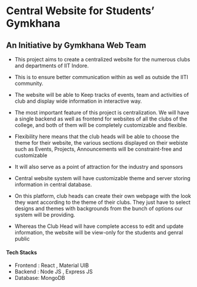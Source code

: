 # Central Website for Students’ Gymkhana​

## An Initiative by Gymkhana Web Team

- This project aims to create a centralized website for the numerous clubs and departments of IIT Indore.
- This is to ensure better communication within as well as outside the IITI community.

- The website will be able to Keep tracks of events, team and activities of club and 
display wide information in interactive way. 

- The most important feature of this project is centralization. We will have a single backend as well as frontend for websites of all the clubs
  of the college, and both of them will be completely customizable and flexible. 

- Flexibility here means that the club heads will be able to choose the theme for their website, the various sections displayed on their webiste 
  such as Events, Projects, Announcements will be constraint-free and customizable 
  
- It will also serve as a point of attraction for the industry and sponsors

- Central website system will have customizable theme and server storing information in central database.

- On this platform, club heads can create their own webpage with the look they want according to the theme of their clubs.
  They just have to select designs and themes with backgrounds from the bunch of options our system will be providing.

- Whereas the Club Head will have complete access to edit and update information, the website will be view-only for the students and genral public


#### Tech Stacks

- Frontend : React , Material UIB
- Backend : Node JS , Express JS
- Database: MongoDB

